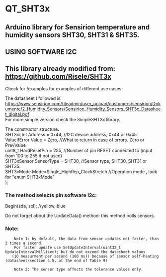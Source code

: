 # QT_SHT3x
## Arduino library for Sensirion temperature and humidity sensors SHT30, SHT31 & SHT35.
## USING SOFTWARE I2C
## This library already modified from: https://github.com/Risele/SHT3x

Check for /examples for examples of different use cases.  

The datasheet I followed is:  
https://www.sensirion.com/fileadmin/user_upload/customers/sensirion/Dokumente/2_Humidity_Sensors/Sensirion_Humidity_Sensors_SHT3x_Datasheet_digital.pdf  
For more simple version check the SimpleSHT3x library.  

The constructor structure:  
SHT3x(    int Address = 0x44, //I2C device address, 0x44 or 0x45  
        ValueIfError Value = Zero, //What to return in case of errors. Zero or PrevValue  
        uint8_t HardResetPin = 255, //Number of pin RESET connected to (input from 100 to 255 if not used)  
        SHT3xSensor SensorType = SHT30, //Sensor type, SHT30, SHT31 or SHT35.  
        SHT3xMode Mode=Single_HighRep_ClockStretch //Operation mode , look for "enum SHT3xMode"  
); 

### The method selects pin software i2c:

Begin(sda, scl); //yellow, blue

Do not forget about the UpdateData() method: this method polls sensors.

### Note:
        Note 1: by default, the data from sensor updates not faster, than 2 times a second.
        For faster update use SetUpdateInterval(uint32_t UpdateIntervalMillisec); but do not exceed the datasheet values 
       (10 measurment per second (100 ms)) because of sensor self-heating (datasheet/section 4.5, at the end of Table 9)  

        Note 2: The sensor type affects the tolerance values only.   
  
